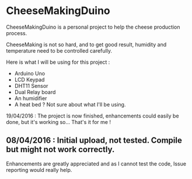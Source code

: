 # CheeseMakingDuino

CheeseMakingDuino is a personal project to help the cheese production process.

CheeseMaking is not so hard, and to get good result, humidity and temperature need to be controlled carefully.

Here is what I will be using for this project :
- Arduino Uno
- LCD Keypad
- DHT11 Sensor
- Dual Relay board
- An humidifier
- A heat bed ? Not sure about what I'll be using.

19/04/2016 : The project is now finished, enhancements could easily be done, but it's working so... That's it for me !

08/04/2016 : Initial upload, not tested. Compile but might not work correctly.
-

Enhancements are greatly appreciated and as I cannot test the code, Issue reporting would really help.
